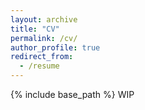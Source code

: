 ```yaml
---
layout: archive
title: "CV"
permalink: /cv/
author_profile: true
redirect_from:
  - /resume
---
```


{% include base_path %}
WIP
